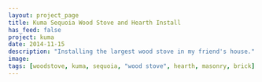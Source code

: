 ```yaml
---
layout: project_page
title: Kuma Sequoia Wood Stove and Hearth Install
has_feed: false
project: kuma
date: 2014-11-15
description: "Installing the largest wood stove in my friend's house."
image: 
tags: [woodstove, kuma, sequoia, "wood stove", hearth, masonry, brick]
---
```

